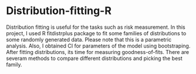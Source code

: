 # Distribution-fitting-R
Distribution fitting is useful for the tasks such as risk measurement. In this project, I used R fitdistrplus package to fit some families of distributions to some randomly generated data. Please note that this is a parametric analysis. Also, I obtained CI for parameters of the model using bootstraping. After fitting distributions, its time for measuring goodness-of-fits. There are severam methods to compare different distributions and picking the best family. 
